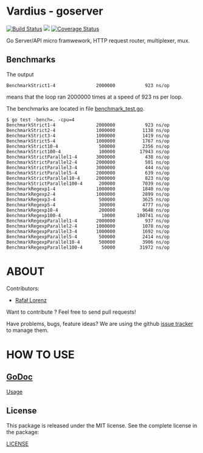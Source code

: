 Vardius - goserver
================
[![Build Status](https://travis-ci.org/vardius/goserver.svg?branch=master)](https://travis-ci.org/vardius/goserver) [![](https://godoc.org/github.com/vardius/goserver?status.svg)](http://godoc.org/github.com/vardius/goserver) [![Coverage Status](https://coveralls.io/repos/github/vardius/goserver/badge.svg?branch=master)](https://coveralls.io/github/vardius/goserver?branch=master)

Go Server/API micro framwework, HTTP request router, multiplexer, mux.

## Benchmarks
The output
```
BenchmarkStrict1-4             	 2000000	       923 ns/op
```
means that the loop ran 2000000 times at a speed of 923 ns per loop.

The benchmarks are located in file [benchmark_test.go](benchmark_test.go).
```
$ go test -bench=. -cpu=4
BenchmarkStrict1-4             	 2000000	       923 ns/op
BenchmarkStrict2-4             	 1000000	      1138 ns/op
BenchmarkStrict3-4             	 1000000	      1419 ns/op
BenchmarkStrict5-4             	 1000000	      1767 ns/op
BenchmarkStrict10-4            	  500000	      2356 ns/op
BenchmarkStrict100-4           	  100000	     17943 ns/op
BenchmarkStrictParallel1-4     	 3000000	       438 ns/op
BenchmarkStrictParallel2-4     	 2000000	       501 ns/op
BenchmarkStrictParallel3-4     	 3000000	       444 ns/op
BenchmarkStrictParallel5-4     	 2000000	       639 ns/op
BenchmarkStrictParallel10-4    	 2000000	       823 ns/op
BenchmarkStrictParallel100-4   	  200000	      7039 ns/op
BenchmarkRegexp1-4             	 1000000	      1840 ns/op
BenchmarkRegexp2-4             	 1000000	      2899 ns/op
BenchmarkRegexp3-4             	  500000	      3625 ns/op
BenchmarkRegexp5-4             	  300000	      4777 ns/op
BenchmarkRegexp10-4            	  200000	      9648 ns/op
BenchmarkRegexp100-4           	   10000	    100741 ns/op
BenchmarkRegexpParallel1-4     	 2000000	       937 ns/op
BenchmarkRegexpParallel2-4     	 1000000	      1078 ns/op
BenchmarkRegexpParallel3-4     	 1000000	      1692 ns/op
BenchmarkRegexpParallel5-4     	  500000	      2414 ns/op
BenchmarkRegexpParallel10-4    	  500000	      3906 ns/op
BenchmarkRegexpParallel100-4   	   50000	     31972 ns/op
```
ABOUT
==================================================
Contributors:

* [Rafał Lorenz](http://rafallorenz.com)

Want to contribute ? Feel free to send pull requests!

Have problems, bugs, feature ideas?
We are using the github [issue tracker](https://github.com/vardius/goserver/issues) to manage them.

HOW TO USE
==================================================

[GoDoc](http://godoc.org/github.com/vardius/goserver)
-------
[Usage](doc/usage.md)

License
-------

This package is released under the MIT license. See the complete license in the package:

[LICENSE](LICENSE.md)

